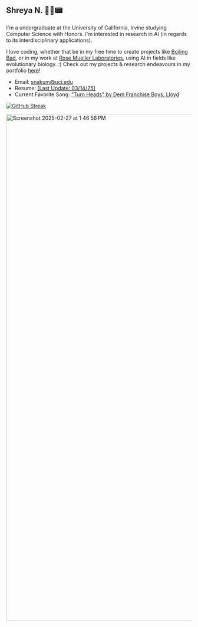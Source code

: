 ## Shreya N. 💽📡📟
I'm a undergraduate at the University of California, Irvine studying Computer Science with Honors. I'm interested in research in AI (in regards to its interdisciplinary applications).

I love coding, whether that be in my free time to create projects like [Boiling Bad](https://sn82978.github.io/BOILING-BAD/), or in my work at [Rose Mueller Laboratories](https://rosemuellerlabs.bio.uci.edu/), using AI in fields like evolutionary biology.
:)
Check out my projects & research endeavours in my portfolio [here](https://sn82978.github.io/)!

- Email: [snakum@uci.edu](mailto:snakum@uci.edu)
- Resume: [[Last Update: 03/14/25]](https://drive.google.com/file/d/18Q8WNwC_vFKxLsTCQFOm11L_ODkL4HEl/view?usp=sharing)
- Current Favorite Song: ["Turn Heads" by Dem Franchise Boys, Lloyd](https://open.spotify.com/track/7uVg9fXqAPpRo7kdoYLKjA?si=4b1c924a75094ff6)


[![GitHub Streak](https://streak-stats.demolab.com/?user=sn82978&theme=dark)](https://git.io/streak-stats)

<img width="1375" alt="Screenshot 2025-02-27 at 1 46 56 PM" src="https://github.com/user-attachments/assets/8a994977-7a53-478f-a61a-67f68a516e99" />
